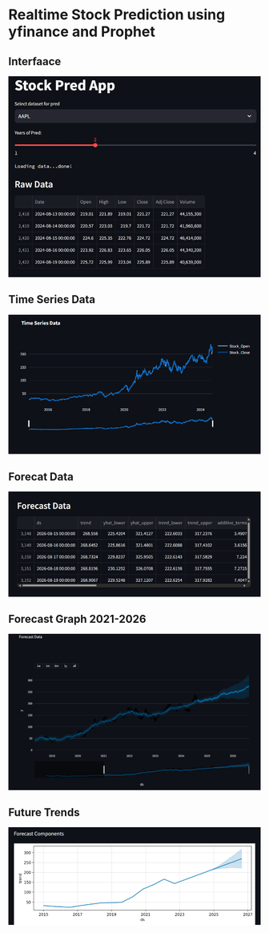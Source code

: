 # Realtime Stock Prediction using yfinance and Prophet

## Interfaace
<img src="https://github.com/iamrajharshit/Stock-Pred-WebApp/blob/main/img/Screenshot%20(588).png">

## Time Series Data
<img src="https://github.com/iamrajharshit/Stock-Pred-WebApp/blob/main/img/Screenshot%20(589).png">

## Forecat Data
<img src="https://github.com/iamrajharshit/Stock-Pred-WebApp/blob/main/img/Screenshot%20(590).png">

## Forecast Graph 2021-2026
<img src="https://github.com/iamrajharshit/Stock-Pred-WebApp/blob/main/img/Screenshot%20(591).png">

## Future Trends
<img src="https://github.com/iamrajharshit/Stock-Pred-WebApp/blob/main/img/Screenshot%20(592).png">
